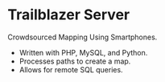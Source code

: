 Trailblazer Server
=============
Crowdsourced Mapping Using Smartphones.

- Written with PHP, MySQL, and Python.
- Processes paths to create a map.
- Allows for remote SQL queries.